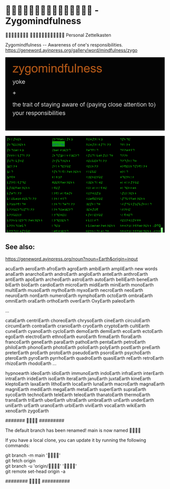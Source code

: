 #  - Zygomindfulness

 
Personal Zettelkasten

Zygomindfulness -- Awareness of one's responsibilities.<br>
https://geneword.ayinpress.org/gallery/word/mindfulness/zygo

![](.?raw=true)
<!--
# ![](.png?raw=true)
# ![](zygomindfulness.png?raw=true)
-->
![](-.?raw=true)

## See also:

https://geneword.ayinpress.org/noun?noun=Earth&origin=input

acuEarth
aeroEarth
afroEarth
agroEarth 
ambiEarth
ampliEarth
new words
anaEarth
anarchoEarth
androEarth
angloEarth
anteEarth
anthroEarth
antiEarth
apoEarth
archeoEarth
astroEarth
autoEarth
belliEarth
beneEarth
biEarth
bioEarth
cardioEarth
microEarth
midiEarth
miniEarth
monoEarth
multiEarth
musoEarth
mythoEarth
myxoEarth
necroEarth
neoEarth
neuroEarth
nonEarth
numeroEarth
nymphoEarth
octoEarth
ombraEarth
omniEarth
oraEarth
orthoEarth
overEarth
OxyEarth
paleoEarth

...

cataEarth
centriEarth
choreoEarth
chrysoEarth
cineEarth
circuloEarth
circumEarth
contraEarth
cranioEarth
cryoEarth
cryptoEarth
cultiEarth
cuneEarth
cyanoEarth
cycloEarth
demoEarth
demiEarth
ecoEarth
ectoEarth
egoEarth
electroEarth
ethnoEarth
euroEarth
firmaEarth
floraEarth
francoEarth
geneEarth
paraEarth
pathoEarth
pentaEarth
petroEarth
philoEarth
phonoEarth
photoEarth
polioEarth
polyEarth
postEarth
preEarth
preterEarth
proEarth
protoEarth
pseudoEarth
psoroEarth
psychoEarth
pteroEarth
pyroEarth
pyrrhoEarth
quadroEarth
quasiEarth
reEarth
retroEarth
rhizoEarth
rhodoEarth
...

hypnoearth
ideoEarth
idioEarth
immunoEarth
indoEarth
infraEarth
interEarth
intraEarth
irideEarth
isoEarth
iteraEarth
januEarth
juxtaEarth
kineEarth
kleptoEarth
laxaEarth
lithoEarth
locaEarth
lunaEarth
macroEarth
magnaEarth
magniEarth
mediEarth
megaEarth
metaEarth
superEarth
supraEarth
sycoEarth
technoEarth
teleEarth
teleoEarth
thanatoEarth
thermoEarth
transEarth
triEarth
uberEarth
ultraEarth
umbraEarth
unEarth
underEarth
uniEarth
urEarth
uranoEarth
urbiEarth
viviEarth
vocaEarth
wikiEarth
xenoEarth
zygoEarth

#######  #########

The default branch has been renamed!
main is now named 

If you have a local clone, you can update it by running the following commands:

git branch -m main '' <br>
git fetch origin <br>
git branch -u 'origin/' '' <br>
git remote set-head origin -a <br>

########  ##########
